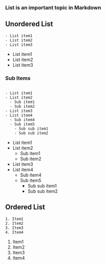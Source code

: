 ### List is an important topic in Markdown


## Unordered List

```
- List item1
- List item2
- List item3
```
- List item1
- List item2
- List item3

### Sub Items

```

- List item1
- List item2
  - Sub item1
  - Sub item2
- List item3
- List item4
  - Sub item4
  - Sub item5
    - Sub sub item1
    - Sub sub item2
```

- List item1
- List item2
  - Sub item1
  - Sub item2
- List item3
- List item4
  - Sub item4
  - Sub item5
    - Sub sub item1
    - Sub sub item2


## Ordered List

```
1. Item1
2. Item2
3. Item3
4. Item4
```

1. Item1
2. Item2
3. Item3
4. Item4

